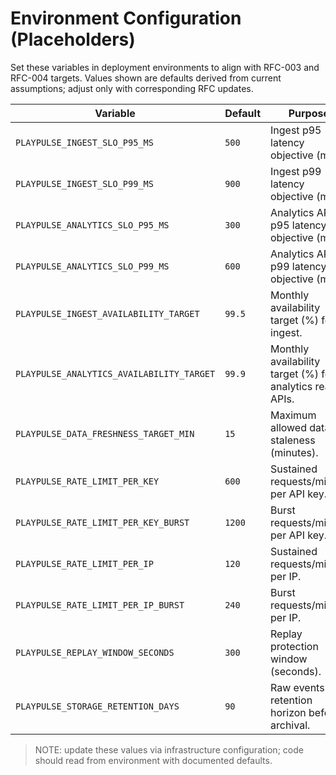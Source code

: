 # Environment Configuration (Placeholders)

Set these variables in deployment environments to align with RFC-003 and RFC-004 targets. Values shown are defaults derived from current assumptions; adjust only with corresponding RFC updates.

| Variable | Default | Purpose |
| --- | --- | --- |
| `PLAYPULSE_INGEST_SLO_P95_MS` | `500` | Ingest p95 latency objective (ms). |
| `PLAYPULSE_INGEST_SLO_P99_MS` | `900` | Ingest p99 latency objective (ms). |
| `PLAYPULSE_ANALYTICS_SLO_P95_MS` | `300` | Analytics API p95 latency objective (ms). |
| `PLAYPULSE_ANALYTICS_SLO_P99_MS` | `600` | Analytics API p99 latency objective (ms). |
| `PLAYPULSE_INGEST_AVAILABILITY_TARGET` | `99.5` | Monthly availability target (%) for ingest. |
| `PLAYPULSE_ANALYTICS_AVAILABILITY_TARGET` | `99.9` | Monthly availability target (%) for analytics read APIs. |
| `PLAYPULSE_DATA_FRESHNESS_TARGET_MIN` | `15` | Maximum allowed data staleness (minutes). |
| `PLAYPULSE_RATE_LIMIT_PER_KEY` | `600` | Sustained requests/minute per API key. |
| `PLAYPULSE_RATE_LIMIT_PER_KEY_BURST` | `1200` | Burst requests/minute per API key. |
| `PLAYPULSE_RATE_LIMIT_PER_IP` | `120` | Sustained requests/minute per IP. |
| `PLAYPULSE_RATE_LIMIT_PER_IP_BURST` | `240` | Burst requests/minute per IP. |
| `PLAYPULSE_REPLAY_WINDOW_SECONDS` | `300` | Replay protection window (seconds). |
| `PLAYPULSE_STORAGE_RETENTION_DAYS` | `90` | Raw events retention horizon before archival. |

> NOTE: update these values via infrastructure configuration; code should read from environment with documented defaults.
